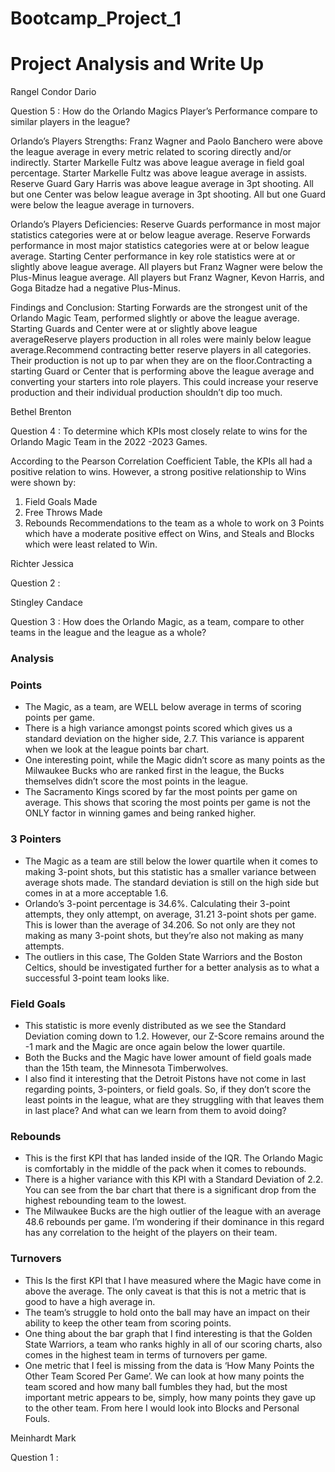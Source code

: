 # Bootcamp_Project_1
# Project Analysis and Write Up

Rangel Condor Dario

Question 5 : How do the Orlando Magics Player’s Performance compare to similar players in the league?

Orlando’s Players Strengths:
Franz Wagner and Paolo Banchero were above the league average in every metric related to scoring directly and/or indirectly.
Starter Markelle Fultz was above league average in field goal percentage.
Starter Markelle Fultz was above league average in assists.
Reserve Guard Gary Harris was above league average in 3pt shooting.
All but one Center was below league average in 3pt shooting.
All but one Guard were below the league average in turnovers.

Orlando’s Players Deficiencies:
Reserve Guards performance in most major statistics categories were at or below league average.
Reserve Forwards performance in most major statistics categories were at or below league average.
Starting Center performance in key role statistics were at or slightly above league average.
All players but Franz Wagner were below the Plus-Minus league average.
All players but Franz Wagner, Kevon Harris, and Goga Bitadze had a negative Plus-Minus.

Findings and Conclusion:
Starting Forwards are the strongest unit of the Orlando Magic Team, performed slightly or above the league average.
Starting Guards and Center were at or slightly above league averageReserve players production in all roles were mainly below league average.Recommend contracting better reserve players in all categories. Their production is not up to par when they are on the floor.Contracting a starting Guard or Center that is performing above the league average and converting your starters into role players. This could increase your reserve production and their individual production shouldn’t dip too much. 




Bethel Brenton

Question 4 : To determine which KPIs most closely relate to wins for the Orlando Magic Team in the 2022 -2023 Games.

According to the Pearson Correlation Coefficient Table, the KPIs all had a positive relation to wins.
However, a strong positive relationship to Wins were shown by: 
1) Field Goals Made
2) Free Throws Made
3) Rebounds
Recommendations to the team as a whole to work on 3 Points which have a moderate positive effect on Wins,
and Steals and Blocks which were least related to Win.



Richter Jessica

Question 2 : 


Stingley Candace

Question 3 : How does the Orlando Magic, as a team, compare to other teams in the league and the league as a whole?
### Analysis
### Points
   - The Magic, as a team, are WELL below average in terms of scoring points per game. 
   - There is a high variance amongst points scored which gives us a standard deviation on the higher side, 2.7. This variance is apparent when we look at the league points bar chart. 
   - One interesting point, while the Magic didn’t score as many points as the Milwaukee Bucks who are ranked first in the league, the Bucks themselves didn’t score the most points in the league. 
   - The Sacramento Kings scored by far the most points per game on average. This shows that scoring the most points per game is not the ONLY factor in winning games and being ranked higher.

### 3 Pointers
   - The Magic as a team are still below the lower quartile when it comes to making 3-point shots, but this statistic has a smaller variance between average shots made. The standard deviation is still on the high side but comes in at a more acceptable 1.6. 
   - Orlando’s 3-point percentage is 34.6%. Calculating their 3-point attempts, they only attempt, on average, 31.21 3-point shots per game. This is lower than the average of 34.206. So not only are they not making as many 3-point shots, but they’re also not making as many attempts. 
   - The outliers in this case, The Golden State Warriors and the Boston Celtics, should be investigated further for a better analysis as to what a successful 3-point team looks like.

### Field Goals
   - This statistic is more evenly distributed as we see the Standard Deviation coming down to 1.2. However, our Z-Score remains around the -1 mark and the Magic are once again below the lower quartile.
   - Both the Bucks and the Magic have lower amount of field goals made than the 15th team, the Minnesota Timberwolves. 
   - I also find it interesting that the Detroit Pistons have not come in last regarding points, 3-pointers, or field goals. So, if they don’t score the least points in the league, what are they struggling with that leaves them in last place? And what can we learn from them to avoid doing?

### Rebounds
   - This is the first KPI that has landed inside of the IQR. The Orlando Magic is comfortably in the middle of the pack when it comes to rebounds.
   - There is a higher variance with this KPI with a Standard Deviation of 2.2. You can see from the bar chart that there is a significant drop from the highest rebounding team to the lowest. 
   - The Milwaukee Bucks are the high outlier of the league with an average 48.6 rebounds per game. I’m wondering if their dominance in this regard has any correlation to the height of the players on their team. 

### Turnovers
   - This Is the first KPI that I have measured where the Magic have come in above the average. The only caveat is that this is not a metric that is good to have a high average in. 
   - The team’s struggle to hold onto the ball may have an impact on their ability to keep the other team from scoring points. 
   - One thing about the bar graph that I find interesting is that the Golden State Warriors, a team who ranks highly in all of our scoring charts, also comes in the highest team in terms of turnovers per game. 
   - One metric that I feel is missing from the data is ‘How Many Points the Other Team Scored Per Game’. We can look at how many points the team scored and how many ball fumbles they had, but the most important metric appears to be, simply, how many points they gave up to the other team. From here I would look into Blocks and Personal Fouls.

Meinhardt Mark

Question 1 : 
